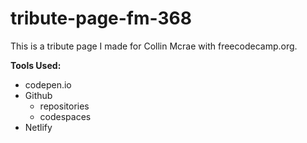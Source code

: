 # tribute-page-fm-368
This is a tribute page I made for Collin Mcrae with freecodecamp.org.


**Tools Used:**
* codepen.io
* Github
    * repositories
    * codespaces
* Netlify
